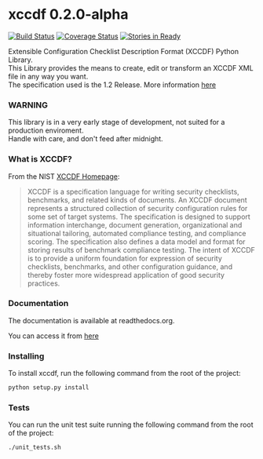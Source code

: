 # xccdf 0.2.0-alpha

[![Build Status](https://travis-ci.org/Dalveen84/xccdf.svg?branch=master)](https://travis-ci.org/Dalveen84/xccdf)
[![Coverage Status](https://coveralls.io/repos/Dalveen84/xccdf/badge.png?branch=master)](https://coveralls.io/r/Dalveen84/xccdf?branch=master)
[![Stories in Ready](https://badge.waffle.io/dalveen84/xccdf.png?label=ready&title=Ready)](https://waffle.io/dalveen84/xccdf)

Extensible Configuration Checklist Description Format (XCCDF) Python Library.  
This Library provides the means to create, edit or transform an XCCDF XML file in any way you want.  
The specification used is the 1.2 Release. More information [here](http://scap.nist.gov/specifications/xccdf/#resource-1.2)

### WARNING

This library is in a very early stage of development, not suited for a production enviroment.  
Handle with care, and don't feed after midnight.

### What is XCCDF?

From the NIST [XCCDF Homepage](http://scap.nist.gov/specifications/xccdf/):  
> XCCDF is a specification language for writing security checklists, benchmarks, and related kinds of documents. An XCCDF document represents a structured collection of security configuration rules for some set of target systems. The specification is designed to support information interchange, document generation, organizational and situational tailoring, automated compliance testing, and compliance scoring. The specification also defines a data model and format for storing results of benchmark compliance testing. The intent of XCCDF is to provide a uniform foundation for expression of security checklists, benchmarks, and other configuration guidance, and thereby foster more widespread application of good security practices.

### Documentation

The documentation is available at readthedocs.org.

You can access it from [here](http://xccdf.readthedocs.org/)

### Installing

To install xccdf, run the following command from the root of the project:
```bash
python setup.py install
```

### Tests

You can run the unit test suite running the following command from the root of the project:  
```bash
./unit_tests.sh
```
